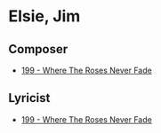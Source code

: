 # Elsie, Jim

## Composer

- [199 - Where The Roses Never Fade](/hymns/199.md)

## Lyricist

- [199 - Where The Roses Never Fade](/hymns/199.md)

